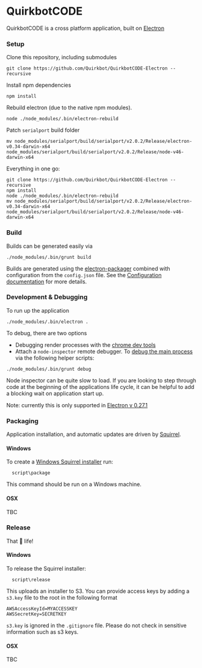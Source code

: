 # QuirkbotCODE

QuirkbotCODE is a cross platform application, built on [Electron](https://github.com/atom/electron)

### Setup

Clone this repository, including submodules
```
git clone https://github.com/Quirkbot/QuirkbotCODE-Electron --recursive
```

Install npm dependencies

```
npm install
```
Rebuild electron (due to the native npm modules).

```
node ./node_modules/.bin/electron-rebuild
```

Patch `serialport` build folder
```
mv node_modules/serialport/build/serialport/v2.0.2/Release/electron-v0.34-darwin-x64 node_modules/serialport/build/serialport/v2.0.2/Release/node-v46-darwin-x64
```

Everything in one go:
```
git clone https://github.com/Quirkbot/QuirkbotCODE-Electron --recursive
npm install
node ./node_modules/.bin/electron-rebuild
mv node_modules/serialport/build/serialport/v2.0.2/Release/electron-v0.34-darwin-x64 node_modules/serialport/build/serialport/v2.0.2/Release/node-v46-darwin-x64
```
### Build

Builds can be generated easily via
```
./node_modules/.bin/grunt build
```
Builds are generated using the  [electron-packager](https://github.com/maxogden/electron-packager) combined with
configuration from the ``config.json`` file. See the [Configuration documentation](config.md) for more details.

### Development & Debugging

To run up the application

```
./node_modules/.bin/electron .
```

To debug, there are two options

- Debugging render processes with the [chrome dev tools](http://electron.atom.io/docs/v0.31.0/tutorial/devtools-extension/)
- Attach a ``node-inspector`` remote debugger. To [debug the main process](http://electron.atom.io/docs/v0.31.0/tutorial/using-native-node-modules/) via the following helper scripts:
```
./node_modules/.bin/grunt debug
```
Node inspector can be quite slow to load. If you are looking to step through code at the beginning of the applications life cycle, it can  be helpful to add a blocking wait on application start up.

Note: currently this is only supported in [Electron v 0.27.1](https://github.com/atom/electron/releases?after=v0.27.1)

### Packaging

Application installation, and automatic updates are driven by [Squirrel](https://github.com/Squirrel).

#### Windows

To create a [Windows Squirrel installer](https://github.com/Squirrel/Squirrel.Windows/) run:

```
  script\package
```

This command should be run on a Windows machine.

#### OSX

TBC

### Release

That :ship: life!

#### Windows

To release the Squirrel installer:

```
  script\release
```

This uploads an installer to S3. You can provide access keys by adding a ``s3.key`` file to the root in the following format
```
AWSAccessKeyId=MYACCESSKEY
AWSSecretKey=SECRETKEY
```
``s3.key`` is ignored in the ``.gitignore`` file. Please do not check in sensitive information such as s3 keys.

#### OSX
TBC
